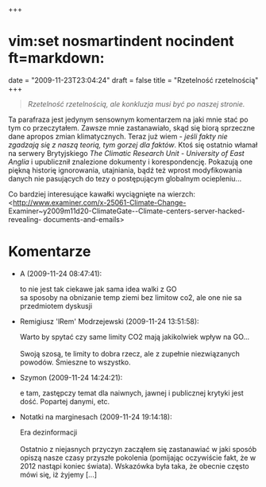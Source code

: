 +++
# vim:set nosmartindent nocindent ft=markdown:
date = "2009-11-23T23:04:24"
draft = false
title = "Rzetelność rzetelnością"
+++
> _Rzetelność rzetelnością, ale konkluzja musi być po naszej stronie._

Ta parafraza jest jedynym sensownym komentarzem na jaki mnie stać po tym co
przeczytałem. Zawsze mnie zastanawiało, skąd się biorą sprzeczne dane apropos
zmian klimatycznych. Teraz już wiem - _jeśli fakty nie zgadzają się z naszą
teorią, tym gorzej dla faktów_. Ktoś się ostatnio włamał na serwery
Brytyjskiego _The Climatic Research Unit - University of East Anglia_ i
upublicznił znalezione dokumenty i korespondencję. Pokazują one piękną
historię ignorowania, utajniania, bądź też wprost modyfikowania danych nie
pasujących do tezy o postępującym globalnym ociepleniu...

Co bardziej interesujące kawałki wyciągnięte na wierzch:
<http://www.examiner.com/x-25061-Climate-Change-
Examiner~y2009m11d20-ClimateGate--Climate-centers-server-hacked-revealing-
documents-and-emails>

# Komentarze

* A (2009-11-24 08:47:41): <p>to nie jest tak ciekawe jak sama idea walki z
  GO<br />  sa sposoby na obnizanie temp ziemi bez limitow co2, ale one nie sa
  przedmiotem dyskusji</p>
* Remigiusz 'lRem' Modrzejewski (2009-11-24 13:51:58): <p>Warto by spytać czy
  same limity CO2 mają jakikolwiek wpływ na GO...<br />  <br />  Swoją szosą, te
  limity to dobra rzecz, ale z zupełnie niezwiązanych powodów. Śmieszne to
  wszystko.</p>
* Szymon (2009-11-24 14:24:21): <p>e tam, zastępczy temat dla naiwnych, jawnej i
  publicznej krytyki jest dość. Popartej danymi, etc.</p>
* Notatki na marginesach (2009-11-24 19:14:18): <p>Era dezinformacji<br /><br
  />Ostatnio z niejasnych przyczyn zacząłem się zastanawiać w jaki sposób opiszą
  nasze czasy przyszłe pokolenia (pomijając oczywiście fakt, że w 2012 nastąpi
  koniec świata). Wskazówka była taka, że obecnie często mówi się, iż żyjemy
  [...]</p>
